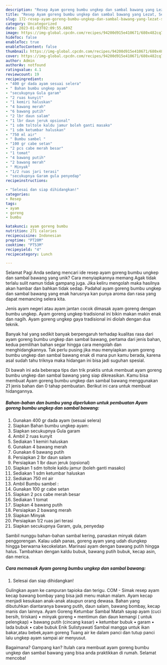 ```yaml
---
description: "Resep Ayam goreng bumbu ungkep dan sambal bawang yang Lezat, Sempurna"
title: "Resep Ayam goreng bumbu ungkep dan sambal bawang yang Lezat, Sempurna"
slug: 172-resep-ayam-goreng-bumbu-ungkep-dan-sambal-bawang-yang-lezat-sempurna
category: Uncategorized
date: 2023-01-03T02:09:55.689Z
image: https://img-global.cpcdn.com/recipes/94200d915e410671/680x482cq70/ayam-goreng-bumbu-ungkep-dan-sambal-bawang-foto-resep-utama.jpg
hideToc: false
enableToc: true
enableTocContent: false
thumbnail: https://img-global.cpcdn.com/recipes/94200d915e410671/680x482cq70/ayam-goreng-bumbu-ungkep-dan-sambal-bawang-foto-resep-utama.jpg
cover: https://img-global.cpcdn.com/recipes/94200d915e410671/680x482cq70/ayam-goreng-bumbu-ungkep-dan-sambal-bawang-foto-resep-utama.jpg
author: Admin
authorAv: notfound
ratingvalue: 4.1
reviewcount: 19
recipeingredient:
- "400 gr dada ayam sesuai selera"
- " Bahan bumbu ungkep ayam"
- "secukupnya Gula garam"
- "2 ruas kunyit"
- "1 kemiri haluskan"
- "4 bawang merah"
- "6 bawang putih"
- "2 lbr daun salam"
- "1 lbr daun jeruk opsional"
- "1 sdm toltole kaldu jamur boleh ganti masako"
- "1 sdm ketumbar haluskan"
- "750 ml air"
- " Bumbu sambel "
- "100 gr cabe setan"
- "2 pcs cabe merah besar"
- "1 tomat"
- "4 bawang putih"
- "2 bawang merah"
- " Minyak"
- "1/2 ruas jari terasi"
- "secukupnya Garam gula penyedap"
recipeinstructions:

- "Selesai dan siap dihidangkan!"
categories:
- Resep
tags:
- ayam
- goreng
- bumbu

katakunci: ayam goreng bumbu 
nutrition: 271 calories
recipecuisine: Indonesian
preptime: "PT20M"
cooktime: "PT53M"
recipeyield: "4"
recipecategory: Lunch

---
```



Selamat Pagi Anda sedang mencari ide resep ayam goreng bumbu ungkep dan sambal bawang yang unik? Cara menyiapkannya memang Agak tidak terlalu sulit namun tidak gampang juga. Jika keliru mengolah maka hasilnya akan hambar dan bahkan tidak sedap. Padahal ayam goreng bumbu ungkep dan sambal bawang yang enak harusnya kan punya aroma dan rasa yang dapat memancing selera kita.


Jenis ayam negeri atau ayam jantan cocok dimasak ayam goreng dengan bumbu ungkep. Ayam goreng ungkep tradisional ini bikin makan makin enak dan nagih. Ayam goreng ungkep gaya tradisional ini diolah dengan dua teknik.

Banyak hal yang sedikit banyak berpengaruh terhadap kualitas rasa dari ayam goreng bumbu ungkep dan sambal bawang, pertama dari jenis bahan, kedua pemilihan bahan segar hingga cara mengolah dan menghidangkannya. Tak perlu pusing jika mau menyiapkan ayam goreng bumbu ungkep dan sambal bawang enak di mana pun kamu berada, karena asal sudah tahu triknya maka hidangan ini bisa jadi suguhan spesial.


Di bawah ini ada beberapa tips dan trik praktis untuk membuat ayam goreng bumbu ungkep dan sambal bawang yang siap dikreasikan. Kamu bisa membuat Ayam goreng bumbu ungkep dan sambal bawang menggunakan 21 jenis bahan dan 0 tahap pembuatan. Berikut ini cara untuk membuat hidangannya.

<!--inarticleads1-->

##### Bahan-bahan dan bumbu yang diperlukan untuk pembuatan Ayam goreng bumbu ungkep dan sambal bawang:

1. Gunakan 400 gr dada ayam (sesuai selera)
1. Siapkan  Bahan bumbu ungkep ayam:
1. Siapkan secukupnya Gula garam
1. Ambil 2 ruas kunyit
1. Sediakan 1 kemiri haluskan
1. Gunakan 4 bawang merah
1. Gunakan 6 bawang putih
1. Persiapkan 2 lbr daun salam
1. Persiapkan 1 lbr daun jeruk (opsional)
1. Siapkan 1 sdm toltole kaldu jamur (boleh ganti masako)
1. Sediakan 1 sdm ketumbar haluskan
1. Sediakan 750 ml air
1. Ambil  Bumbu sambel :
1. Gunakan 100 gr cabe setan
1. Siapkan 2 pcs cabe merah besar
1. Sediakan 1 tomat
1. Siapkan 4 bawang putih
1. Persiapkan 2 bawang merah
1. Siapkan  Minyak
1. Persiapkan 1/2 ruas jari terasi
1. Siapkan secukupnya Garam, gula, penyedap


Sambil nunggu bahan-bahan sambal kering, panaskan minyak dalam penggorengan. Kalau udah panas, goreng ayam yang udah diungkep hingga berwarna kecokelatan. Marinasi ayam dengan bawang putih hingga halus. Tambahkan dengan kaldu bubuk, bawang putih bubuk, kecap asin, dan merica. 

<!--inarticleads2-->

##### Cara memasak Ayam goreng bumbu ungkep dan sambal bawang:


1. Selesai dan siap dihidangkan!

Gulingkan ayam ke campuran tapioka dan terigu. COM - Simak resep ayam kecap bawang bombay yang bisa jadi menu makan malam. Ayam kecap menjadi kesukaan anak-anak ataupun orang dewasa. Bahan yang dibutuhkan diantaranya bawang putih, daun salam, bawang bombay, kecap manis dan lainnya. Ayam Goreng Ketumbar Sambal Matah sayap ayam (cuci bersih, tiriskan) • minyak goreng • mentimun dan daun kemangi ( untuk pelengkap) • bawang putih (cincang kasar) • ketumbar bubuk • garam • lada bubuk • cabe bubuk Enik Sulistyawati Sambal mangga untuk ikan bakar,atau bebek,ayam goreng Tuang air ke dalam panci dan tutup panci lalu ungkep ayam sampai air menyusut. 

Bagaimana? Gampang kan? Itulah cara membuat ayam goreng bumbu ungkep dan sambal bawang yang bisa anda praktikkan di rumah. Selamat mencoba!
